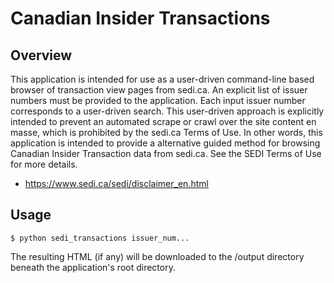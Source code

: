 # Canadian Insider Transactions
## Overview
This application is intended for use as a user-driven command-line based browser of transaction view pages from sedi.ca. An explicit list of issuer numbers must be provided to the application. Each input issuer number corresponds to a user-driven search. This user-driven approach is explicitly intended to prevent an automated scrape or crawl over the site content en masse, which is prohibited by the sedi.ca Terms of Use. In other words, this application is intended to provide a alternative guided method for browsing Canadian Insider Transaction data from sedi.ca. See the SEDI Terms of Use for more details.

* https://www.sedi.ca/sedi/disclaimer_en.html

## Usage
    $ python sedi_transactions issuer_num...

The resulting HTML (if any) will be downloaded to the /output directory beneath the application's root directory.